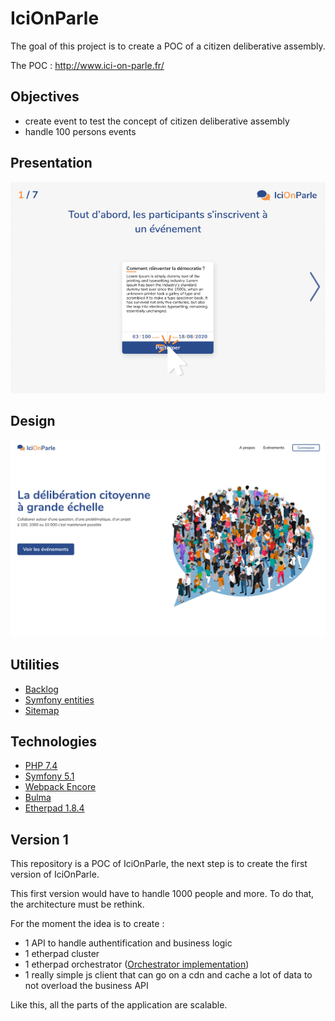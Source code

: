 # IciOnParle

The goal of this project is to create a POC of a citizen deliberative assembly.

The POC : http://www.ici-on-parle.fr/

## Objectives

- create event to test the concept of citizen deliberative assembly
- handle 100 persons events

## Presentation

[![](docs/presentation.gif)](https://www.figma.com/proto/wIqxTmjXPcl8IBYOGuH2Uc/IciOnParle-Pr%C3%A9sentation?node-id=1%3A2&scaling=min-zoom)

## Design

[![](docs/design.gif)](https://www.figma.com/proto/iFCennEz3wUzmvwjdLN0nt/IciOnParle?node-id=75%3A16&scaling=min-zoom)

## Utilities

- [Backlog](https://docs.google.com/spreadsheets/d/1T94v6RqeAq-eUHyvp37mLBgBNzDPI5fR10QI764wWbI/edit?usp=sharing)
- [Symfony entities](https://viewer.diagrams.net/?highlight=0000ff&edit=_blank&layers=1&nav=1&title=Symfony%20entity%20diagram#R7Vvbbts4EP0aA7sPLXRN3MfYuWyxyW7RpOgzI9EWEZoUKLq28%2FU7lGhdQjmWnCprBzSMRBzNiCLnaHiGY4386WJ9I1Ca3PEY05HnxOuRfznyvE%2BhP4Z%2FSrIpJOdBWAjmgsSFyK0E9%2BQZa6GjpUsS46yhKDmnkqRNYcQZw5FsyJAQfNVUm3Ha7DVFc2wI7iNETelPEstES13HqU78hck80V2PQ33iEUVPc8GXTPc38vxZ%2FilOL9D2Wlo%2FS1DMVzWRfzXyp4JzWRwt1lNM1dxup62wu95xtrxvgZnsYrB6vvEz%2BfT1eSWvPBxESZL%2B%2BKQM1GV%2BIbrUE3IDY0r1LcvNdpqyFVlQxKA1mXEm7%2FUZF9pRQmh8izZ8qe4jkzAv29Yk4YI8gz6iWhlOC6lR4J01NO6VJYgdkAqcgc637eDcUnSLMql1Ik4pSjPyWN7JAok5YRMuJV9sL6QchGPdKn2QN6TgT6XTlb2eCywkXu%2BcZbf0HTwTmC%2BwFBtQ0Qaed6b9rZ8H39ftVYWuEvxJDVjuuRYijeh5efGyv%2B%2FwBCA2hwFXHTa7G5u9uWctvcHcNzpDVGLBkMQTNWFZHUlwUBtpJcrx1QdrvoE10DeAlqBUHcKUS4JoNWJ%2FInmqXUfxbIsCocekjh%2B3nlfORJTMGRwXuhPlVQKP%2FYUW5xebzAilU065AAnjObyzFEWEzW%2BLLgKnEn3XXQUg4nC9Gc2xlJA4xizHmkQSFXBUZiknTObzG07gC16YOp%2FDUQjDnELbrdrwVepCTjkDWCKSgw0D1ldY4X0SC54%2BALpxOew%2BuK4%2FsUEnkL8SLEzob5qQ2gf0l9Cr47yBud4ACwyAffv7zQB7rIeTFrx0wtkLUP0uTO2DjRrjvtimF1bdR7Ve7YeD3w6Hmv%2F9d3V%2FaLh%2FmWEBsQwm7gL%2B%2FoBW2bhDbPPA1d%2BRuiN%2FfZFPUnmIZYJFiuKvcWkCUwwe%2B8MLwz%2FbbWaEIfqA17I0kXmjTXeYwOfYwNd7QT8k1oVex0XdHQ%2BF9jMD7TbUDRbqwoNC3XDed03efs%2BXIsKWuB9K3EO3yaTDzsQ9%2BODE3bXE%2FbSJu3vkxN21xP09VzP3yIi7axJ3SWQeKzsS7xhnkSCpJJx1N6KEPXXXtnz9qPn6nhDXla%2BPByNslq6%2FY4A7jK4P5nzT91e%2F1AgsVz%2BQq4%2F9F5vsLVQ9bPFwMP7gVP3cMvWTZupnvYl6G8wHY2pjy9PfcRk7Py6a%2FqUPS3d%2BI1HPl7NLiJulSdFo3bZncUfNN9QG2OMl2mTXRGTwzOO0tAN44Lm6zm6jfxnua6JW4z42d2jdGE039ewbFrr039GOsLfaXat6SQ%2FjDGahclljTmBeX%2FNYJDAAIb6QDWBIstgBjizfTK31pTdXzd52AN1mjqeSOb6%2B5LYljq3M0hssc3Rs5vhuS%2B6Xg5ZccP5np%2F4ZbKfMgEIR6W0eeVgeGQT788jWnfCPXvIxy4s2jzylPHIH7o%2Bl4GMWFG0eOdyitmNr%2FP%2FKI81i30xlUgwtelR8KOprgReI0Eq9kavmoqtCoc02RVm24iLu3pvgtJY%2BFOoaCTsSjggw%2Fg%2BW0M1TH0Obc5xgzvF6eO7847LBChZmQdZG56Gic3BQdB7O965ZQyh2WmyScViSEb58IyTomGW4%2FgfPMlyznmDTjJNKM3aUKI4lz3DNmoVNNIZbyorn%2BXgyDc%2FcOhWo9qOvstiwYxNfvd5ZKzg0KxV7Kg6WgR83A389cnWl4OeDvd5hbvXauDXYBonTDoY9cesA50OzeuO7oFHVa%2FX%2B1X8%3D)
- [Sitemap](https://drive.google.com/file/d/1e6zUstT--XNZLoegoA2Gr7LOxsxqnyXK/view?usp=sharing)

## Technologies

- [PHP 7.4](https://www.php.net/docs.php)
- [Symfony 5.1](https://symfony.com/doc/current/index.html)
- [Webpack Encore](https://symfony.com/doc/current/frontend.html)
- [Bulma](https://bulma.io/documentation/)
- [Etherpad 1.8.4](https://etherpad.org)

## Version 1

This repository is a POC of IciOnParle, the next step is to create the first version of IciOnParle.

This first version would have to handle 1000 people and more. To do that, the architecture must be rethink.

For the moment the idea is to create :

- 1 API to handle authentification and business logic
- 1 etherpad cluster
- 1 etherpad orchestrator ([Orchestrator implementation](https://www.mdpi.com/2079-9292/9/5/828/htm))
- 1 really simple js client that can go on a cdn and cache a lot of data to not overload the business API

Like this, all the parts of the application are scalable.
